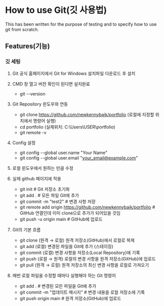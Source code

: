 # How to use Git(깃 사용법)
This has been written for the purpose of testing and to specify how to use git from scratch.

## Features(기능)


### 깃 세팅
1. Git 공식 홈페이지에서 Git for Windows 설치파일 다운로드 후 설치

2. CMD 창 열고 버전 확인이 된다면 설치완료
    * git --version

3. Git Repository 윈도우와 연동
    * git clone https://github.com/newkennybaik/portfolio (로컬에 지정할 위치에서 명령어 실행)
    * cd portfolio (실제위치: C:\Users\USER\portfolio)
    * git remote -v

4. Config 설정
    * git config --global user.name "Your Name"
    * git config --global user.email "your_email@example.com"

5. 로컬 윈도우에서 원하는 만큼 수정

6. 실제 github 페이지에 적용
    * git init                      # Git 저장소 초기화
    * git add .                     # 모든 파일 Git에 추가
    * git commit -m "test2"         # 변경 사항 저장
    * git remote add origin https://github.com/newkennybaik/portfolio # GitHub 연결인데 이미 clone으로 추가가 되어있을 것임
    * git push -u origin main       # GitHub에 업로드

7. Git의 기본 흐름
    * git clone (원격 → 로컬) 원격 저장소(GitHub)에서 로컬로 복제
    * git add	(로컬) 변경된 파일을 Git에 추가 (스테이징)
    * git commit (로컬) 변경 사항을 저장소(Local Repository)에 기록
    * git push (로컬 → 원격) 로컬의 변경 사항을 원격 저장소(GitHub)에 업로드
    * git pull (원격 → 로컬) 원격 저장소의 최신 변경 사항을 로컬로 가져오기

8. 매번 로컬 파일을 수정할 때마다 실행해야 하는 Git 명령어
    * git add .                   # 변경된 모든 파일을 Git에 추가
    * git commit -m "업데이트 메시지"  # 변경 내용을 로컬 저장소에 기록
    * git push origin main        # 원격 저장소(GitHub)에 업로드